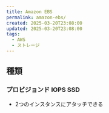 ```yaml
---
title: Amazon EBS
permalink: amazon-ebs/
created: 2025-03-20T23:08:00
updated: 2025-03-20T23:08:00
tags:
  - AWS
  - ストレージ
---
```

## 種類

### プロビジョンド IOPS SSD
- 2つのインスタンスにアタッチできる 

